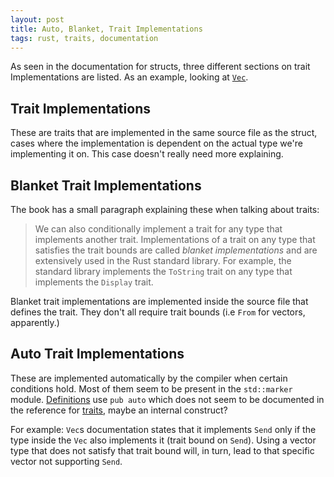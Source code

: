 ```yaml
---
layout: post
title: Auto, Blanket, Trait Implementations
tags: rust, traits, documentation
---
```


As seen in the documentation for structs, three different sections on
trait Implementations are listed. As an example, looking at [`Vec`][vecDocs].

## Trait Implementations

These are traits that are implemented in the same source file as the struct, cases where the implementation is dependent on the actual type we're implementing it on. This case doesn't really need more explaining.

## Blanket Trait Implementations

The book has a small paragraph explaining these when talking about traits:

> We can also conditionally implement a trait for any type that implements another trait. Implementations of a trait on any type that satisfies the trait bounds are called *blanket implementations* and are extensively used in the Rust standard library. For example, the standard library implements the `ToString` trait on any type that implements the `Display` trait.

Blanket trait implementations are implemented inside the source file that
defines the trait. They don't all require trait bounds (i.e `From` for vectors, apparently.)

## Auto Trait Implementations

These are implemented automatically by the compiler when certain conditions hold. Most of them seem to be present in the `std::marker` module. [Definitions][sendDef] use `pub auto` which does not seem to be documented in the reference for [traits][traitRef], maybe an internal construct?

For example: `Vec`s documentation states that it implements `Send` only if the
type inside the `Vec` also implements it (trait bound on `Send`). Using a vector type that does not satisfy that trait bound will, in turn, lead to that
specific vector not supporting `Send`.

[vecDocs]: https://doc.rust-lang.org/std/vec/struct.Vec.html
[sendDef]: https://doc.rust-lang.org/src/core/marker.rs.html#38-40
[traitRef]: https://doc.rust-lang.org/reference/items/traits.html
